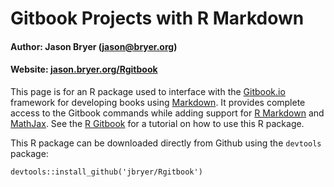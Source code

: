 # Gitbook Projects with R Markdown

#### Author: Jason Bryer ([jason@bryer.org](mailto:jason@bryer.org))    
#### Website: [jason.bryer.org/Rgitbook](http://jason.bryer.org/Rgitbook)

This page is for an R package used to interface with the [Gitbook.io](http://gitbook.io) framework for developing books using [Markdown](https://daringfireball.net/projects/markdown/). It provides complete access to the Gitbook commands while adding support for [R Markdown](https://www.rstudio.com/ide/docs/r_markdown) and [MathJax](http://www.mathjax.org/). See the [R Gitbook](http://jason.bryer.org/Rgitbook) for a tutorial on how to use this R package.

This R package can be downloaded directly from Github using the `devtools` package:

```
devtools::install_github('jbryer/Rgitbook')
```
